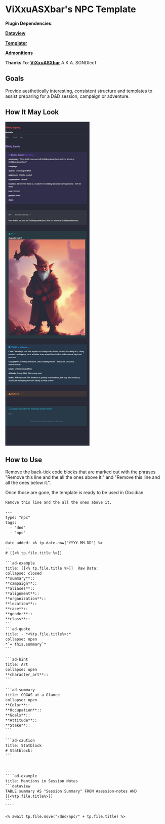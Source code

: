 # ViXxuASXbar's NPC Template

**Plugin Dependencies**: 

[**Dataview**](https://github.com/blacksmithgu/obsidian-dataview)

[**Templater**](https://github.com/SilentVoid13/Templater)

[**Admonitions**](https://github.com/valentine195/obsidian-admonition)

**Thanks To**: [**ViXxuASXbar**](https://github.com/SONDLecT/obsidian-dm-templates) A.K.A. SONDlecT


## Goals
Provide aesthetically interesting, consistent structure and templates to assist preparing for a D&D session, campaign or adventure.


## How It May Look

![](../Z_Images/SONDLecT_NPC.png)



## How to Use
Remove the back-tick code blocks that are marked out with the phrases "Remove this line and the all the ones above it." and "Remove this line and all the ones below it.". 

Once those are gone, the template is ready to be used in Obsidian. 


`````
Remove this line and the all the ones above it.

---
type: "npc"
tags:
  - "dnd"
  - "npc"

date_added: <% tp.date.now("YYYY-MM-DD") %>
---
# [[<% tp.file.title %>]]

```ad-example
title: [[<% tp.file.title %>]]  Raw Data:
collapse: closed
**summary**:: 
**campaign**:: 
**aliases**:: 
**alignment**::
**organization**::
**location**::
**race**::
**gender**::
**class**::
```
```ad-quote
title: - *<%tp.file.title%>:*
collapse: open
*`= this.summary`*
```

```ad-hint
title: Art
collapse: open
**character_art**:: 
```

```ad-summary
title: COGAS at a Glance
collapse: open
**Color**:: 
**Occupation**::
**Goals**::
**Attitude**::
**Stake**::
```

```ad-caution
title: Statblock
# Statblock:
```


---
````ad-example
title: Mentions in Session Notes
```dataview
TABLE summary AS "Session Summary" FROM #session-notes AND [[<%tp.file.title%>]]
```
````

<% await tp.file.move("/dnd/npc/" + tp.file.title) %>

`````
